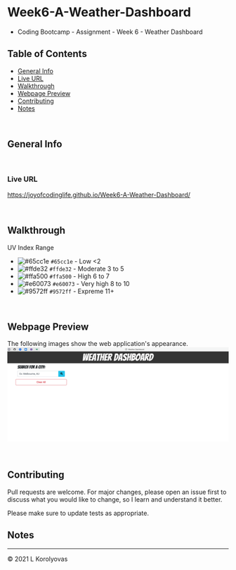 # Week6-A-Weather-Dashboard
* Coding Bootcamp - Assignment - Week 6 - Weather Dashboard

## Table of Contents
* [General Info](#general-info)
* [Live URL](#live-url)
* [Walkthrough](#walkthrough)
* [Webpage Preview](#webpage-preview)
* [Contributing](#contributing)
* [Notes](#notes)

<br>

## General Info

<br>

### Live URL
https://joyofcodinglife.github.io/Week6-A-Weather-Dashboard/

<br>

## Walkthrough

UV Index Range
- ![#65cc1e](https://via.placeholder.com/15/65cc1e/000000?text=+) `#65cc1e` - Low           <2
- ![#ffde32](https://via.placeholder.com/15/ffde32/000000?text=+) `#ffde32` - Moderate            3 to 5 
- ![#ffa500](https://via.placeholder.com/15/ffa500/000000?text=+) `#ffa500` - High          6 to 7 
- ![#e60073](https://via.placeholder.com/15/e60073/000000?text=+) `#e60073` - Very high     8 to 10 
- ![#9572ff](https://via.placeholder.com/15/9572ff/000000?text=+) `#9572ff` - Expreme       11+ 

<br>

## Webpage Preview
The following images show the web application's appearance.
![Webpage Preview](./assets/images/WebpagePreview.png)

<br>

## Contributing
Pull requests are welcome. For major changes, please open an issue first to discuss what you would like to change, so I learn and understand it better.

Please make sure to update tests as appropriate.
<br>

## Notes

---
© 2021 L Korolyovas